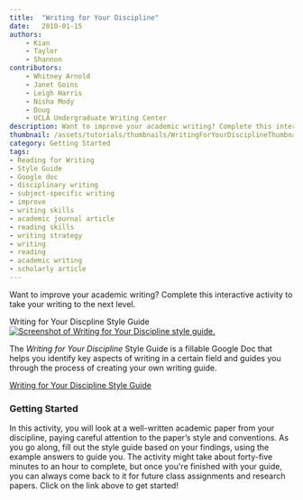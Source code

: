 ```yaml
---
title:  "Writing for Your Discipline"
date:   2010-01-15
authors: 
    - Kian
    - Taylor
    - Shannon
contributors:
    - Whitney Arnold
    - Janet Goins
    - Leigh Harris
    - Nisha Mody
    - Doug
    - UCLA Undergraduate Writing Center
description: Want to improve your academic writing? Complete this interactive activity to take your writing to the next level.
thumbnail: /assets/tutorials/thumbnails/WritingForYourDisciplineThumbnail.jpg
category: Getting Started
tags:
- Reading for Writing
- Style Guide
- Google doc
- disciplinary writing
- subject-specific writing
- improve
- writing skills
- academic journal article
- reading skills
- writing strategy
- writing
- reading
- academic writing
- scholarly article
---
```


<p class="intro">Want to improve your academic writing? Complete this interactive activity to take your writing to the next level.</p>

<!-- Reading for Writing style guide card -->

<div class="card shadow">
  <div class="card-header">
    Writing for Your Discpline Style Guide
  </div>
  <div class="card-body">
    <div class="row">
        <div class="col col-sm-12 col-md-5">
        <a href="https://docs.google.com/document/d/1Mg1rUtDZHHTbVoZsMxM-jjf6HAcm92Omkz4A5Rnulv0/copy?copyComments=true" target="_blank" class="btn btn-outline-primary" aria-label="Open the guide in new window"><img class="img-fluid img-thumbnail" src="{{ '/assets/images/WritingForYourDiscipline.png' | relative_url }}"   alt="Screenshot of Writing for Your Discipline style guide." data-caption="Screenshot of Writing for Your Discipline style guide."></a>  
        </div>
        <div class="col col-sm-12 col-md-7">
            <p class="card-text">The <i>Writing for Your Discipline</i> Style Guide is a fillable Google Doc that helps you identify key aspects of writing in a certain field and guides you through the process of creating your own writing guide.</p>
                <a href="https://docs.google.com/document/d/1Mg1rUtDZHHTbVoZsMxM-jjf6HAcm92Omkz4A5Rnulv0/copy?copyComments=true" target="_blank" class="btn btn-outline-primary btn-block" aria-label="Open the guide in new window">Writing for Your Discipline Style Guide <i class="fas fa-external-link-alt" aria-hidden="true"></i></a>
        </div>
    </div>
  </div>
</div>

<h3 class="mt-5">Getting Started</h3>

In this activity, you will look at a well-written academic paper from your discipline, paying careful attention to the paper’s style and conventions. As you go along, fill out the style guide based on your findings, using the example answers to guide you. The activity might take about forty-five minutes to an hour to complete, but once you're finished with your guide, you can always come back to it for future class assignments and research papers. Click on the link above to get started!